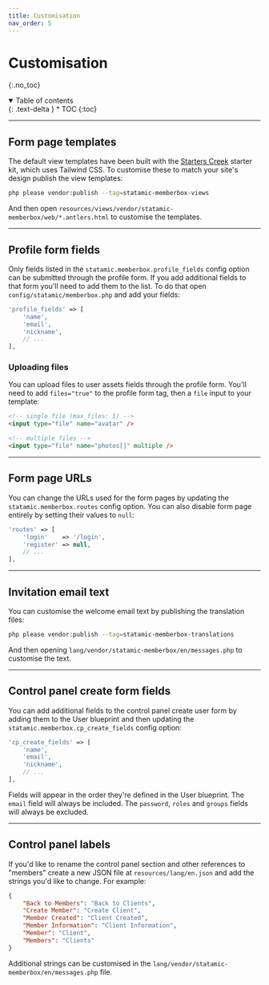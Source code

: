 ```yaml
---
title: Customisation
nav_order: 5
---
```


# Customisation
{:.no_toc}

<details open markdown="block">
  <summary>
      Table of contents
  </summary>
  {: .text-delta }
* TOC
{:toc}
</details>

---

## Form page templates

The default view templates have been built with the [Starters Creek](https://statamic.com/starter-kits/statamic/starters-creek) starter kit, which uses Tailwind CSS. To customise these to match your site's design publish the view templates:

```bash
php please vendor:publish --tag=statamic-memberbox-views
```

And then open `resources/views/vendor/statamic-memberbox/web/*.antlers.html` to customise the templates.

---

## Profile form fields

Only fields listed in the `statamic.memberbox.profile_fields` config option can be submitted through the profile form. If you add additional fields to that form you'll need to add them to the list. To do that open `config/statamic/memberbox.php` and add your fields:

```php
'profile_fields' => [
    'name',
    'email',
    'nickname',
    // ...
],
```

### Uploading files

You can upload files to user assets fields through the profile form. You'll need to add `files="true"` to the profile form tag, then a `file` input to your template:

```html
<!-- single file (max_files: 1) -->
<input type="file" name="avatar" />

<!-- multiple files -->
<input type="file" name="photos[]" multiple />
```

---

## Form page URLs

You can change the URLs used for the form pages by updating the `statamic.memberbox.routes` config option. You can also disable form page entirely by setting their values to `null`:

```php
'routes' => [
    'login'    => '/login',
    'register' => null,
    // ...
],
```

---

## Invitation email text

You can customise the welcome email text by publishing the translation files:

```bash
php please vendor:publish --tag=statamic-memberbox-translations
```

And then opening `lang/vendor/statamic-memberbox/en/messages.php` to customise the text.

---

## Control panel create form fields

You can add additional fields to the control panel create user form by adding them to the User blueprint and then updating the `statamic.memberbox.cp_create_fields` config option:

```php
'cp_create_fields' => [
    'name',
    'email',
    'nickname',
    // ...
],
```

Fields will appear in the order they're defined in the User blueprint. The `email` field will always be included. The `password`, `roles` and `groups` fields will always be excluded.

---

## Control panel labels

If you'd like to rename the control panel section and other references to "members" create a new JSON file at `resources/lang/en.json` and add the strings you'd like to change. For example:

```json
{
    "Back to Members": "Back to Clients",
    "Create Member": "Create Client",
    "Member Created": "Client Created",
    "Member Information": "Client Information",
    "Member": "Client",
    "Members": "Clients"
}
```

Additional strings can be customised in the `lang/vendor/statamic-memberbox/en/messages.php` file.